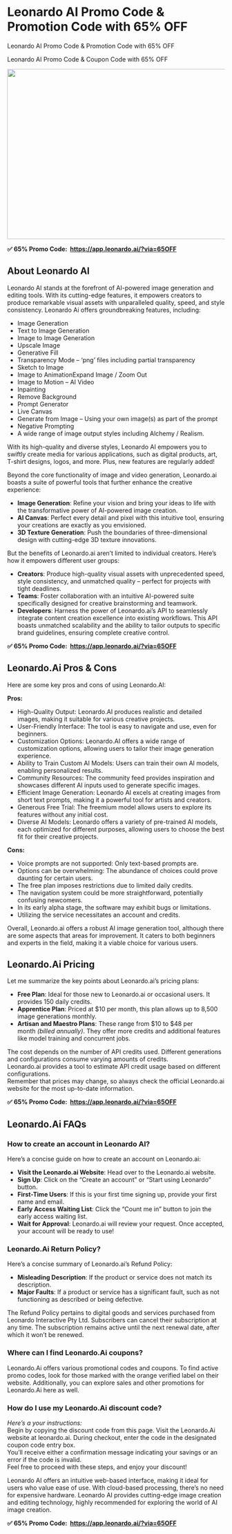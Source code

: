 # Leonardo AI Promo Code & Promotion Code with 65% OFF
Leonardo AI Promo Code &amp; Promotion Code with 65% OFF
<p>Leonardo AI Promo Code &amp; Coupon Code with 65% OFF</p>
<p><a href="https://app.leonardo.ai/?via=65OFF" target="_blank" rel="nofollow noopener noreferrer"><img class="aligncenter size-full wp-image-219" src="https://discountsai.tools/wp-content/uploads/2024/07/Leonardo-AI.webp" alt="" width="700" height="394" /></a></p>
<p><b><strong><span class="emoji"><span class="italic font-[700]">✅ 65% Promo Code:  <a href="https://app.leonardo.ai/?via=65OFF" target="_blank" rel="nofollow noopener noreferrer">https://app.leonardo.ai/?via=65OFF</a></span></span></strong></b></p>
<div class="wp-block-buttons is-content-justification-center is-layout-flex wp-container-core-buttons-is-layout-2 wp-block-buttons-is-layout-flex">
<h2>About Leonardo AI</h2>
<p>Leonardo AI stands at the forefront of AI-powered image generation and editing tools. With its cutting-edge features, it empowers creators to produce remarkable visual assets with unparalleled quality, speed, and style consistency. Leonardo Ai offers groundbreaking features, including:</p>
<ul>
	<li>Image Generation</li>
	<li>Text to Image Generation</li>
	<li>Image to Image Generation</li>
	<li>Upscale Image</li>
	<li>Generative Fill</li>
	<li>Transparency Mode – ‘png’ files including partial transparency</li>
	<li>Sketch to Image</li>
	<li>Image to AnimationExpand Image / Zoom Out</li>
	<li>Image to Motion – AI Video</li>
	<li>Inpainting</li>
	<li>Remove Background</li>
	<li>Prompt Generator</li>
	<li>Live Canvas</li>
	<li>Generate from Image – Using your own image(s) as part of the prompt</li>
	<li>Negative Prompting</li>
	<li>A wide range of image output styles including Alchemy / Realism.</li>
</ul>
<p>With its high-quality and diverse styles, Leonardo AI empowers you to swiftly create media for various applications, such as digital products, art, T-shirt designs, logos, and more. Plus, new features are regularly added!</p>
<p>Beyond the core functionality of image and video generation, Leonardo.ai boasts a suite of powerful tools that further enhance the creative experience:</p>
<ul>
	<li><strong>Image Generation</strong>: Refine your vision and bring your ideas to life with the transformative power of AI-powered image creation.</li>
	<li><strong>AI Canvas</strong>: Perfect every detail and pixel with this intuitive tool, ensuring your creations are exactly as you envisioned.</li>
	<li><strong>3D Texture Generation</strong>: Push the boundaries of three-dimensional design with cutting-edge 3D texture innovations.</li>
</ul>
<p>But the benefits of Leonardo.ai aren’t limited to individual creators. Here’s how it empowers different user groups:</p>
<ul>
	<li><strong>Creators</strong>: Produce high-quality visual assets with unprecedented speed, style consistency, and unmatched quality – perfect for projects with tight deadlines.</li>
	<li><strong>Teams</strong>: Foster collaboration with an intuitive AI-powered suite specifically designed for creative brainstorming and teamwork.</li>
	<li><strong>Developers</strong>: Harness the power of Leonardo.ai’s API to seamlessly integrate content creation excellence into existing workflows. This API boasts unmatched scalability and the ability to tailor outputs to specific brand guidelines, ensuring complete creative control.</li>
</ul>
<p><b><strong><span class="emoji"><span class="italic font-[700]">✅ 65% Promo Code:  <a href="https://app.leonardo.ai/?via=65OFF" target="_blank" rel="nofollow noopener noreferrer">https://app.leonardo.ai/?via=65OFF</a></span></span></strong></b></p>
<h2>Leonardo.Ai Pros &amp; Cons</h2>
<p>Here are some key pros and cons of using Leonardo.AI:</p>
<p><strong>Pros:</strong></p>
<ul>
	<li>High-Quality Output: Leonardo.AI produces realistic and detailed images, making it suitable for various creative projects.</li>
	<li>User-Friendly Interface: The tool is easy to navigate and use, even for beginners.</li>
	<li>Customization Options: Leonardo.AI offers a wide range of customization options, allowing users to tailor their image generation experience.</li>
	<li>Ability to Train Custom AI Models: Users can train their own AI models, enabling personalized results.</li>
	<li>Community Resources: The community feed provides inspiration and showcases different AI inputs used to generate specific images.</li>
	<li>Efficient Image Generation: Leonardo AI excels at creating images from short text prompts, making it a powerful tool for artists and creators.</li>
	<li>Generous Free Trial: The freemium model allows users to explore its features without any initial cost.</li>
	<li>Diverse AI Models: Leonardo offers a variety of pre-trained AI models, each optimized for different purposes, allowing users to choose the best fit for their creative projects.</li>
</ul>
<p><strong>Cons:</strong></p>
<ul>
	<li>Voice prompts are not supported: Only text-based prompts are.</li>
	<li>Options can be overwhelming: The abundance of choices could prove daunting for certain users.</li>
	<li>The free plan imposes restrictions due to limited daily credits.</li>
	<li>The navigation system could be more straightforward, potentially confusing newcomers.</li>
	<li>In its early alpha stage, the software may exhibit bugs or limitations.</li>
	<li>Utilizing the service necessitates an account and credits.</li>
</ul>
<p>Overall, Leonardo.ai offers a robust AI image generation tool, although there are some aspects that areas for improvement. It caters to both beginners and experts in the field, making it a viable choice for various users.</p>
<h2>Leonardo.Ai Pricing</h2>
<p>Let me summarize the key points about Leonardo.ai’s pricing plans:</p>
<ul>
	<li><strong>Free Plan</strong>: Ideal for those new to Leonardo.ai or occasional users. It provides 150 daily credits.</li>
	<li><strong>Apprentice Plan</strong>: Priced at $10 per month, this plan allows up to 8,500 image generations monthly.</li>
	<li><strong>Artisan and Maestro Plans</strong>: These range from $10 to $48 per month <em>(billed annually)</em>. They offer more credits and additional features like model training and concurrent jobs.</li>
</ul>
<p>The cost depends on the number of API credits used. Different generations and configurations consume varying amounts of credits.<br />
Leonardo.ai provides a tool to estimate API credit usage based on different configurations.<br />
Remember that prices may change, so always check the official Leonardo.ai website for the most up-to-date information.</p>
<p><b><strong><span class="emoji"><span class="italic font-[700]">✅ 65% Promo Code:  <a href="https://app.leonardo.ai/?via=65OFF" target="_blank" rel="nofollow noopener noreferrer">https://app.leonardo.ai/?via=65OFF</a></span></span></strong></b></p>
<h2>Leonardo.Ai FAQs</h2>
<h3>How to create an account in Leonardo AI?</h3>
<p>Here’s a concise guide on how to create an account on Leonardo.ai:</p>
<ul>
	<li><strong>Visit the Leonardo.ai Website</strong>: Head over to the Leonardo.ai website.</li>
	<li><strong>Sign Up</strong>: Click on the “Create an account” or “Start using Leonardo” button.</li>
	<li><strong>First-Time Users</strong>: If this is your first time signing up, provide your first name and email.</li>
	<li><strong>Early Access Waiting List</strong>: Click the “Count me in” button to join the early access waiting list.</li>
	<li><strong>Wait for Approval</strong>: Leonardo.ai will review your request. Once accepted, your account will be ready to use!</li>
</ul>
<h3>Leonardo.Ai Return Policy?</h3>
<p>Here’s a concise summary of Leonardo.ai’s Refund Policy:</p>
<ul>
	<li><strong>Misleading Description</strong>: If the product or service does not match its description.</li>
	<li><strong>Major Faults</strong>: If a product or service has a significant fault, such as not functioning as described or being defective.</li>
</ul>
<p>The Refund Policy pertains to digital goods and services purchased from Leonardo Interactive Pty Ltd. Subscribers can cancel their subscription at any time. The subscription remains active until the next renewal date, after which it won’t be renewed.</p>
<h3>Where can I find Leonardo.Ai coupons?</h3>
<p>Leonardo.Ai offers various promotional codes and coupons. To find active promo codes, look for those marked with the orange verified label on their website. Additionally, you can explore sales and other promotions for Leonardo.Ai here as well.</p>
<h3>How do I use my Leonardo.Ai discount code?</h3>
<p><em>Here’s a your instructions:</em><br />
Begin by copying the discount code from this page. Visit the Leonardo.Ai website at leonardo.ai. During checkout, enter the code in the designated coupon code entry box.<br />
You’ll receive either a confirmation message indicating your savings or an error if the code is invalid.<br />
Feel free to proceed with these steps, and enjoy your discount!</p>
<p>Leonardo AI offers an intuitive web-based interface, making it ideal for users who value ease of use. With cloud-based processing, there’s no need for expensive hardware. Leonardo AI provides cutting-edge image creation and editing technology, highly recommended for exploring the world of AI image creation.</p>
<p><b><strong><span class="emoji"><span class="italic font-[700]">✅ 65% Promo Code:  <a href="https://app.leonardo.ai/?via=65OFF" target="_blank" rel="nofollow noopener noreferrer">https://app.leonardo.ai/?via=65OFF</a></span></span></strong></b></p>
</div>
